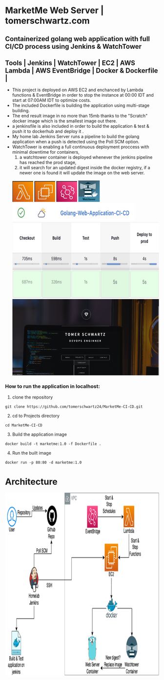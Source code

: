 # MarketMe Web Server | tomerschwartz.com
## Containerized golang web application with full CI/CD process using Jenkins & WatchTower
## Tools | Jenkins | WatchTower | EC2 | AWS Lambda | AWS EventBridge | Docker & Dockerfile | 
* This project is deployed on AWS EC2 and enchanced by Lambda functions & EventBridge in order to stop the instance at 00:00 IDT and start at 07:00AM IDT to optimize costs.
* The included Dockerfile is building the application using multi-stage building.
* The end result image in no more than 15mb thanks to the "Scratch" docker image which is the smallest image out there.
* a jenkinsfile is also included in order to build the application & test & push it to dockerhub and deploy it .  
* My home lab Jenkins Server runs a pipeline to build the golang application when a push is detected using the Poll SCM option.
* WatchTower is enabling a full continuous deployment proccess with minimal downtime for containers, <br> 
  1. a watchtower container is deployed whenever the jenkins pipeline has reached the prod       stage, <br>
  2. it will search for an updated digest inside the docker registry, if a newer one is found it will update the image on the web server.  
  <br>
  <img src="webapp/images/lambda.png" alt="alt text" width="68" height="68"> 
  <img src="webapp/images/ec2pic.png" alt="alt text" width="68" height="68">
  <img src="webapp/images/ebridge.png" alt="alt text" width="68" height="68">
  <img src="webapp/images/watchtower.png" alt="alt text" width="70" height="70"> <br>
  <img src="webapp/images/pipeline.jpg" alt="alt text" width="400" height="60"> <br>
  <img src="webapp/images/cicdpipeline.jpg" alt="alt text" width="600" height="250"> <br>
  <img src="webapp/images/website.png" alt="alt text" width="600" height="250"> <br>

### __How to run the application in localhost__:
1. clone the repository
```
git clone https://github.com/tomerschwartz24/MarketMe-CI-CD.git
```
2. cd to Projects directory
```
cd MarketMe-CI-CD
```
3. Build the application image 
```
docker build -t marketme:1.0 -f Dockerfile .
```
4. Run the built image 
```
docker run -p 80:80 -d marketme:1.0 
```

# Architecture 


  <img src="webapp/images/tomerapp-arch.png" alt="alt text" width="800" height="600"> <br>
